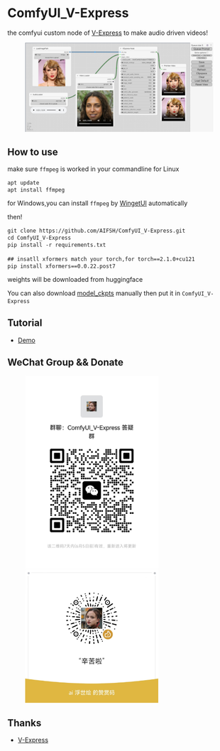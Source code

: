 # ComfyUI_V-Express
the comfyui custom node of [V-Express](https://github.com/tencent-ailab/V-Express) to make audio driven videos!
<div>
  <figure>
  <img alt='webpage' src="web.png?raw=true" width="600px"/>
  <figure>
</div>

## How to use
make sure `ffmpeg` is worked in your commandline
for Linux
```
apt update
apt install ffmpeg
```
for Windows,you can install `ffmpeg` by [WingetUI](https://github.com/marticliment/WingetUI) automatically

then!
```
git clone https://github.com/AIFSH/ComfyUI_V-Express.git
cd ComfyUI_V-Express
pip install -r requirements.txt

## insatll xformers match your torch,for torch==2.1.0+cu121
pip install xformers==0.0.22.post7 
```
weights will be downloaded from huggingface

You can also download [model_ckpts](https://huggingface.co/tk93/V-Express) manually then put it in `ComfyUI_V-Express`


## Tutorial
- [Demo](https://www.bilibili.com/video/BV1Br421L7rX)

## WeChat Group && Donate
<div>
  <figure>
  <img alt='Wechat' src="wechat.jpg?raw=true" width="300px"/>
  <img alt='donate' src="donate.jpg?raw=true" width="300px"/>
  <figure>
</div>
    
## Thanks
- [V-Express](https://github.com/tencent-ailab/V-Express)
